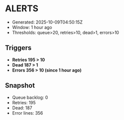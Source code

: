 # ALERTS

- Generated: 2025-10-09T04:50:15Z
- Window: 1 hour ago
- Thresholds: queue>20, retries>10, dead>1, errors>10

## Triggers
- **Retries 195 > 10**
- **Dead 187 > 1**
- **Errors 356 > 10 (since 1 hour ago)**

## Snapshot
- Queue backlog: 0
- Retries: 195
- Dead: 187
- Error lines: 356

